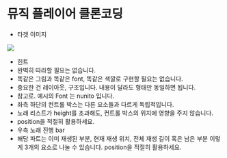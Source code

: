 # 뮤직 플레이어 클론코딩
- 타겟 이미지
<img src="https://i.imgur.com/8OyTpAT.png">

- 힌트
- 완벽히 따라할 필요는 없습니다.
- 똑같은 그림과 똑같은 font, 똑같은 색깔로 구현할 필요는 없습니다.
- 중요한 건 레이아웃, 구조입니다. 내용이 달라도 형태만 동일하면 됩니다.
- 참고로. 예시의 Font 는 nunito 입니다.
- 좌측 하단의 컨트롤 박스는 다른 요소들과 다르게 독립적입니다.
- 노래 리스트가 height를 초과해도, 컨트롤 박스의 위치에 영향을 주지 않습니다.
- position을 적절히 활용하세요.
- 우측 노래 진행 bar
- 해당 파트는 이미 재생된 부분, 현재 재생 위치, 전체 재생 길이 혹은 남은 부분 이렇게 3개의 요소로 나눌 수 있습니다.
  position을 적절히 활용하세요.